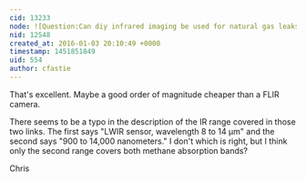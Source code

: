 ```yaml
---
cid: 13233
node: ![Question:Can diy infrared imaging be used for natural gas leaks as the EDF did in So California](../notes/marlokeno/12-30-2015/question-can-diy-infrared-imaging-be-used-for-natural-gas-leaks-as-the-edf-did-in-so-california)
nid: 12548
created_at: 2016-01-03 20:10:49 +0000
timestamp: 1451851849
uid: 554
author: cfastie
---
```


That's excellent. Maybe a good order of magnitude cheaper than a FLIR camera.

There seems to be a typo in the description of the IR range covered in those two links. The first says "LWIR sensor, wavelength 8 to 14 μm" and the second says "900 to 14,000 nanometers." I don't which is right, but I think only the second range covers both methane absorption bands?

Chris